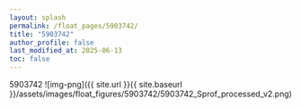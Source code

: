```yaml
---
layout: splash
permalink: /float_pages/5903742/
title: "5903742"
author_profile: false
last_modified_at: 2025-06-13
toc: false
---
```

 
5903742
![img-png]({{ site.url }}{{ site.baseurl }}/assets/images/float_figures/5903742/5903742_Sprof_processed_v2.png)